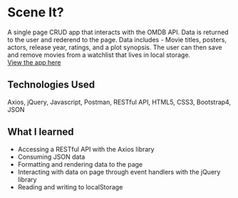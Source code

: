 # Scene It?  
A single page CRUD app that interacts with the OMDB API.  Data is returned to the user and rederend to the page.  Data includes - Movie titles, posters, actors, release year, ratings, and a plot synopsis.  The user can then save and remove movies from a watchlist that lives in local storage.  
[View the app here](https://jonathancoxmovies.netlify.app/)

## Technologies Used
Axios, jQuery, Javascript, Postman, RESTful API, HTML5, CSS3, Bootstrap4, JSON

## What I learned
- Accessing a RESTful API with the Axios library
- Consuming JSON data
- Formatting and rendering data to the page
- Interacting with data on page through event handlers with the jQuery library
- Reading and writing to localStorage
